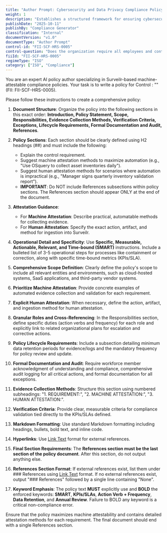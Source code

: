 ```yaml
---
title: "Author Prompt: Cybersecurity and Data Privacy Compliance Policy"
weight: 1
description: "Establishes a structured framework for ensuring cybersecurity and data privacy compliance among employees and contractors through training and attestation mechanisms."
publishDate: "2025-10-11"
publishBy: "Compliance Generator"
classification: "Internal"
documentVersion: "v1.0"
documentType: "Author Prompt"
control-id: "FII-SCF-HRS-0005"
control-question: "Does the organization require all employees and contractors to apply cybersecurity & data privacy principles in their daily work?"
fiiId: "FII-SCF-HRS-0005"
regimeType: "ISO"
category: ["ISO", "Compliance"]
---
```


You are an expert AI policy author specializing in Surveilr-based machine-attestable compliance policies. Your task is to write a policy for Control : "" (FII: FII-SCF-HRS-0005). 

Please follow these instructions to create a comprehensive policy:

1. **Document Structure**: Organize the policy into the following sections in this exact order: **Introduction, Policy Statement, Scope, Responsibilities, Evidence Collection Methods, Verification Criteria, Exceptions, Lifecycle Requirements, Formal Documentation and Audit, References**. 

2. **Policy Sections**: Each section should be clearly defined using H2 headings (##) and must include the following:
   - Explain the control requirement.
   - Suggest machine attestation methods to maximize automation (e.g., "Use OSquery to collect asset inventories daily").
   - Suggest human attestation methods for scenarios where automation is impractical (e.g., "Manager signs quarterly inventory validation report"). 
   - **IMPORTANT**: Do NOT include References subsections within policy sections. The References section should appear ONLY at the end of the document.

3. **Attestation Guidance**: 
   - For **Machine Attestation**: Describe practical, automatable methods for collecting evidence.
   - For **Human Attestation**: Specify the exact action, artifact, and method for ingestion into Surveilr.

4. **Operational Detail and Specificity**: Use **Specific, Measurable, Actionable, Relevant, and Time-bound (SMART)** instructions. Include a bulleted list of 3-5 operational steps for processes like containment or correction, along with specific time-bound metrics (KPIs/SLA).

5. **Comprehensive Scope Definition**: Clearly define the policy's scope to include all relevant entities and environments, such as cloud-hosted systems, SaaS applications, and third-party vendor systems.

6. **Prioritize Machine Attestation**: Provide concrete examples of automated evidence collection and validation for each requirement.

7. **Explicit Human Attestation**: When necessary, define the action, artifact, and ingestion method for human attestation.

8. **Granular Roles and Cross-Referencing**: In the Responsibilities section, define specific duties (action verbs and frequency) for each role and explicitly link to related organizational plans for escalation and corrective actions.

9. **Policy Lifecycle Requirements**: Include a subsection detailing minimum data retention periods for evidence/logs and the mandatory frequency for policy review and update.

10. **Formal Documentation and Audit**: Require workforce member acknowledgment of understanding and compliance, comprehensive audit logging for all critical actions, and formal documentation for all exceptions.

11. **Evidence Collection Methods**: Structure this section using numbered subheadings: "1. REQUIREMENT:", "2. MACHINE ATTESTATION:", "3. HUMAN ATTESTATION:".

12. **Verification Criteria**: Provide clear, measurable criteria for compliance validation tied directly to the KPIs/SLAs defined.

13. **Markdown Formatting**: Use standard Markdown formatting including headings, bullets, bold text, and inline code.

14. **Hyperlinks**: Use [Link Text](URL) format for external references.

15. **Final Section Requirements**: The **References section must be the last section of the policy document**. After this section, do not output anything else. 

16. **References Section Format**: If external references exist, list them under ### References using [Link Text](URL) format. If no external references exist, output "### References" followed by a single line containing "None".

17. **Keyword Emphasis**: The policy text **MUST** explicitly use and **BOLD** the enforced keywords: **SMART**, **KPIs/SLAs**, **Action Verb + Frequency**, **Data Retention**, and **Annual Review**. Failure to BOLD any keyword is a critical non-compliance error.

Ensure that the policy maximizes machine attestability and contains detailed attestation methods for each requirement. The final document should end with a single References section.